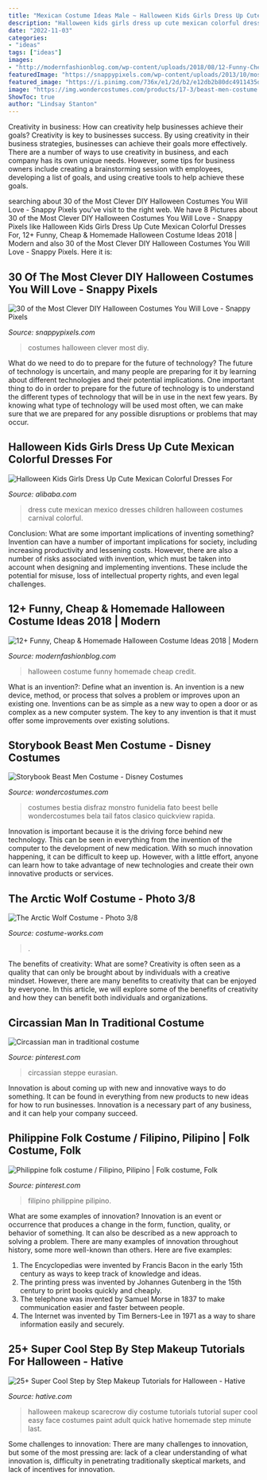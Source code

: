 ```yaml
---
title: "Mexican Costume Ideas Male ~ Halloween Kids Girls Dress Up Cute Mexican Colorful Dresses For"
description: "Halloween kids girls dress up cute mexican colorful dresses for"
date: "2022-11-03"
categories:
- "ideas"
tags: ["ideas"]
images:
- "http://modernfashionblog.com/wp-content/uploads/2018/08/12-Funny-Cheap-Homemade-Halloween-Costume-Ideas-2018-13.jpg"
featuredImage: "https://snappypixels.com/wp-content/uploads/2013/10/most-clever-halloween-costumes-ever-27.jpg"
featured_image: "https://i.pinimg.com/736x/e1/2d/b2/e12db2b80dc4911435d2d48c980f6be2.jpg"
image: "https://img.wondercostumes.com/products/17-3/beast-men-costume.jpg"
ShowToc: true
author: "Lindsay Stanton"
---
```



Creativity in business: How can creativity help businesses achieve their goals?
Creativity is key to businesses success. By using creativity in their business strategies, businesses can achieve their goals more effectively. There are a number of ways to use creativity in business, and each company has its own unique needs. However, some tips for business owners include creating a brainstorming session with employees, developing a list of goals, and using creative tools to help achieve these goals.

	

		
searching about 30 of the Most Clever DIY Halloween Costumes You Will Love - Snappy Pixels you've visit to the right web. We have 8 Pictures about 30 of the Most Clever DIY Halloween Costumes You Will Love - Snappy Pixels like Halloween Kids Girls Dress Up Cute Mexican Colorful Dresses For, 12+ Funny, Cheap &amp; Homemade Halloween Costume Ideas 2018 | Modern and also 30 of the Most Clever DIY Halloween Costumes You Will Love - Snappy Pixels. Here it is:
		
    
## 30 Of The Most Clever DIY Halloween Costumes You Will Love - Snappy Pixels

<img loading=lazy src="https://snappypixels.com/wp-content/uploads/2013/10/most-clever-halloween-costumes-ever-27.jpg" onerror="this.onerror=null;this.src='https://tse4.mm.bing.net/th?id=OIP.CvqAwfwmJdFkaXlA03n_bgAAAA&amp;pid=15.1';" alt="30 of the Most Clever DIY Halloween Costumes You Will Love - Snappy Pixels">

_Source: snappypixels.com_

>costumes halloween clever most diy. 

	

What do we need to do to prepare for the future of technology?
The future of technology is uncertain, and many people are preparing for it by learning about different technologies and their potential implications. One important thing to do in order to prepare for the future of technology is to understand the different types of technology that will be in use in the next few years. By knowing what type of technology will be used most often, we can make sure that we are prepared for any possible disruptions or problems that may occur.

    
## Halloween Kids Girls Dress Up Cute Mexican Colorful Dresses For

<img loading=lazy src="https://sc01.alicdn.com/kf/H6cfd7c56b885466fb1b8a4cf1741807a8/230522341/H6cfd7c56b885466fb1b8a4cf1741807a8.jpg" onerror="this.onerror=null;this.src='https://tse3.mm.bing.net/th?id=OIP.-AP6nm45bvQyJYks2vP0JQHaHa&amp;pid=15.1';" alt="Halloween Kids Girls Dress Up Cute Mexican Colorful Dresses For">

_Source: alibaba.com_

>dress cute mexican mexico dresses children halloween costumes carnival colorful. 

	

Conclusion: What are some important implications of inventing something?
Invention can have a number of important implications for society, including increasing productivity and lessening costs. However, there are also a number of risks associated with invention, which must be taken into account when designing and implementing inventions. These include the potential for misuse, loss of intellectual property rights, and even legal challenges.

    
## 12+ Funny, Cheap &amp; Homemade Halloween Costume Ideas 2018 | Modern

<img loading=lazy src="http://modernfashionblog.com/wp-content/uploads/2018/08/12-Funny-Cheap-Homemade-Halloween-Costume-Ideas-2018-13.jpg" onerror="this.onerror=null;this.src='https://tse3.mm.bing.net/th?id=OIP.Sc0gCTtOHyvynAWbmrUgIQHaML&amp;pid=15.1';" alt="12+ Funny, Cheap &amp; Homemade Halloween Costume Ideas 2018 | Modern">

_Source: modernfashionblog.com_

>halloween costume funny homemade cheap credit. 

	

What is an invention?: Define what an invention is.
An invention is a new device, method, or process that solves a problem or improves upon an existing one. Inventions can be as simple as a new way to open a door or as complex as a new computer system. The key to any invention is that it must offer some improvements over existing solutions.

    
## Storybook Beast Men Costume - Disney Costumes

<img loading=lazy src="https://img.wondercostumes.com/products/17-3/beast-men-costume.jpg" onerror="this.onerror=null;this.src='https://tse3.mm.bing.net/th?id=OIP.uY0t-WHznOkv_UiAowIVuQHaKX&amp;pid=15.1';" alt="Storybook Beast Men Costume - Disney Costumes">

_Source: wondercostumes.com_

>costumes bestia disfraz monstro funidelia fato beest belle wondercostumes bela tail fatos clasico quickview rapida. 

	

Innovation is important because it is the driving force behind new technology. This can be seen in everything from the invention of the computer to the development of new medication. With so much innovation happening, it can be difficult to keep up. However, with a little effort, anyone can learn how to take advantage of new technologies and create their own innovative products or services.

    
## The Arctic Wolf Costume - Photo 3/8

<img loading=lazy src="https://photos.costume-works.com/full/the_arctic_wolf1.jpg" onerror="this.onerror=null;this.src='https://tse1.mm.bing.net/th?id=OIP.pqyMLiJpErewTLkxKnAWjgHaKv&amp;pid=15.1';" alt="The Arctic Wolf Costume - Photo 3/8">

_Source: costume-works.com_

>. 

	

The benefits of creativity: What are some?
Creativity is often seen as a quality that can only be brought about by individuals with a creative mindset. However, there are many benefits to creativity that can be enjoyed by everyone. In this article, we will explore some of the benefits of creativity and how they can benefit both individuals and organizations.

    
## Circassian Man In Traditional Costume

<img loading=lazy src="https://i.pinimg.com/736x/e1/2d/b2/e12db2b80dc4911435d2d48c980f6be2.jpg" onerror="this.onerror=null;this.src='https://tse4.mm.bing.net/th?id=OIP.vAcxbtTdYO5JbW0KA0kGnwHaLn&amp;pid=15.1';" alt="Circassian man in traditional costume">

_Source: pinterest.com_

>circassian steppe eurasian. 

	

Innovation is about coming up with new and innovative ways to do something. It can be found in everything from new products to new ideas for how to run businesses. Innovation is a necessary part of any business, and it can help your company succeed.

    
## Philippine Folk Costume / Filipino, Pilipino | Folk Costume, Folk

<img loading=lazy src="https://i.pinimg.com/736x/6f/95/96/6f9596b1d5d42eefeb6569fd970a8306.jpg" onerror="this.onerror=null;this.src='https://tse2.mm.bing.net/th?id=OIP.hKPUYn_RxdMpSjBQv90EEAHaK2&amp;pid=15.1';" alt="Philippine folk costume / Filipino, Pilipino | Folk costume, Folk">

_Source: pinterest.com_

>filipino philippine pilipino. 

	

What are some examples of innovation?
Innovation is an event or occurrence that produces a change in the form, function, quality, or behavior of something. It can also be described as a new approach to solving a problem. There are many examples of innovation throughout history, some more well-known than others. Here are five examples:
1. The Encyclopedias were invented by Francis Bacon in the early 15th century as ways to keep track of knowledge and ideas.
2. The printing press was invented by Johannes Gutenberg in the 15th century to print books quickly and cheaply.
3. The telephone was invented by Samuel Morse in 1837 to make communication easier and faster between people. 
4. The Internet was invented by Tim Berners-Lee in 1971 as a way to share information easily and securely. 

    
## 25+ Super Cool Step By Step Makeup Tutorials For Halloween - Hative

<img loading=lazy src="http://hative.com/wp-content/uploads/2015/10/costume-ideas-tutorials/21-diy-costume-ideas-tutorials-for-halloween.jpg" onerror="this.onerror=null;this.src='https://tse2.mm.bing.net/th?id=OIP.E9-CMhIV-2Kc8TsgXIbovwHaOA&amp;pid=15.1';" alt="25+ Super Cool Step by Step Makeup Tutorials for Halloween - Hative">

_Source: hative.com_

>halloween makeup scarecrow diy costume tutorials tutorial super cool easy face costumes paint adult quick hative homemade step minute last. 

	

Some challenges to innovation:
There are many challenges to innovation, but some of the most pressing are: lack of a clear understanding of what innovation is, difficulty in penetrating traditionally skeptical markets, and lack of incentives for innovation.

